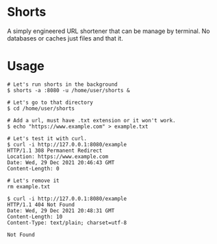 # Shorts

A simply engineered URL shortener that can be manage by terminal.
No databases or caches just files and that it.

# Usage

```
# Let's run shorts in the background
$ shorts -a :8080 -u /home/user/shorts &

# Let's go to that directory
$ cd /home/user/shorts

# Add a url, must have .txt extension or it won't work.
$ echo "https://www.example.com" > example.txt

# Let's test it with curl.
$ curl -i http://127.0.0.1:8080/example
HTTP/1.1 308 Permanent Redirect
Location: https://www.example.com
Date: Wed, 29 Dec 2021 20:46:43 GMT
Content-Length: 0

# Let's remove it
rm example.txt

$ curl -i http://127.0.0.1:8080/example
HTTP/1.1 404 Not Found
Date: Wed, 29 Dec 2021 20:48:31 GMT
Content-Length: 10
Content-Type: text/plain; charset=utf-8

Not Found
```